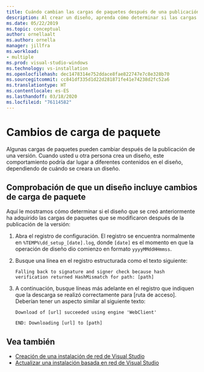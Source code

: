 ```yaml
---
title: Cuándo cambian las cargas de paquetes después de una publicación
description: Al crear un diseño, aprenda cómo determinar si las cargas del paquete cambiaron después de la publicación de una versión.
ms.date: 05/22/2019
ms.topic: conceptual
author: ornellaalt
ms.author: ornella
manager: jillfra
ms.workload:
- multiple
ms.prod: visual-studio-windows
ms.technology: vs-installation
ms.openlocfilehash: dec1478314e752ddace8fae822747e7c8e328b70
ms.sourcegitcommit: cc841df335d1d22d281871fe41e74238d2fc52a6
ms.translationtype: HT
ms.contentlocale: es-ES
ms.lasthandoff: 03/18/2020
ms.locfileid: "76114582"
---
```

# <a name="package-payload-changes"></a>Cambios de carga de paquete

Algunas cargas de paquetes pueden cambiar después de la publicación de una versión. Cuando usted u otra persona crea un diseño, este comportamiento podría dar lugar a diferentes contenidos en el diseño, dependiendo de cuándo se creara un diseño.

## <a name="verify-that-a-layout-includes-package-payload-changes"></a>Comprobación de que un diseño incluye cambios de carga de paquete

Aquí le mostramos cómo determinar si el diseño que se creó anteriormente ha adquirido las cargas de paquetes que se modificaron después de la publicación de la versión:

1. Abra el registro de configuración. El registro se encuentra normalmente en `%TEMP%\dd_setup_[date].log`, donde `[date]` es el momento en que la operación de diseño dio comienzo en formato `yyyyMMddHHmmss`.

2. Busque una línea en el registro estructurada como el texto siguiente:

    `Falling back to signature and signer check because hash verification returned HashMismatch for path: [path]`

3. A continuación, busque líneas más adelante en el registro que indiquen que la descarga se realizó correctamente para [ruta de acceso]. Deberían tener un aspecto similar al siguiente texto:

    `Download of [url] succeeded using engine 'WebClient'`

    `END: Downloading [url] to [path]`

## <a name="see-also"></a>Vea también

* [Creación de una instalación de red de Visual Studio](create-a-network-installation-of-visual-studio.md)
* [Actualizar una instalación basada en red de Visual Studio](update-a-network-installation-of-visual-studio.md)
